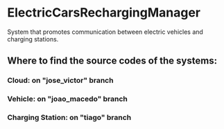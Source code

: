 # ElectricCarsRechargingManager
System that promotes communication between electric vehicles and charging stations.

## Where to find the source codes of the systems:
### Cloud: on "jose_victor" branch
### Vehicle: on "joao_macedo" branch
### Charging Station: on "tiago" branch
